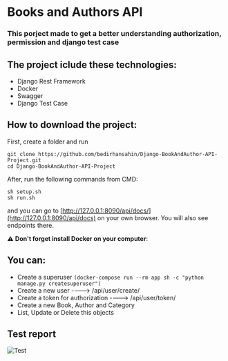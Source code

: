 # Books and Authors API

### This porject made to get a better understanding authorization, permission and django test case


## The project iclude these technologies:

- Django Rest Framework
- Docker
- Swagger
- Django Test Case


## How to download the project:

First, create a folder and run
```
git clone https://github.com/bedirhansahin/Django-BookAndAuthor-API-Project.git
cd Django-BookAndAuthor-API-Project
```

After, run the following commands from CMD:
```
sh setup.sh
sh run.sh
```

and you can go to [http://127.0.0.1:8090/api/docs/](http://127.0.0.1:8090/api/docs) on your own browser. You will also see endpoints there.

:warning: **Don't forget install Docker on your computer**:


## You can:

- Create a superuser 
```(docker-compose run --rm app sh -c "python manage.py createsuperuser")```
- Create a new user ----> /api/user/create/
- Create a token for authorization ----> /api/user/token/
- Create a new Book, Author and Category
- List, Update or Delete this objects


## Test report

![Test](Test.png)

